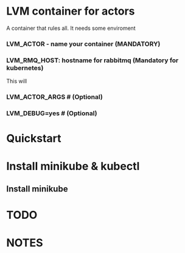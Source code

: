 # LVM container for actors

A container that rules all. It needs some enviroment 

### LVM_ACTOR - name your container (MANDATORY)

### LVM_RMQ_HOST: hostname for rabbitmq (Mandatory for kubernetes)
 This will
### LVM_ACTOR_ARGS # (Optional)
### LVM_DEBUG=yes # (Optional)


# Quickstart

# Install minikube & kubectl
## Install minikube

# TODO


# NOTES

